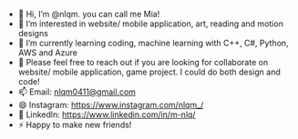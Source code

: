 - 👋 Hi, I’m @nlqm. you can call me Mia!
- 👀 I’m interested in website/ mobile application, art, reading and motion designs
- 🌱 I’m currently learning coding, machine learning with C++, C#, Python, AWS and Azure
- 💞️ Please feel free to reach out if you are looking for collaborate on website/ mobile application, game project. I could do both design and code!
- 📫 Email: nlqm0411@gmail.com
- 😄 Instagram: https://www.instagram.com/nlqm_/
- 👥 Linkedln: https://www.linkedin.com/in/m-nlq/
- ⚡ Happy to make new friends!

<!---
nlqm/nlqm is a ✨ special ✨ repository because its `README.md` (this file) appears on your GitHub profile.
You can click the Preview link to take a look at your changes.
--->
